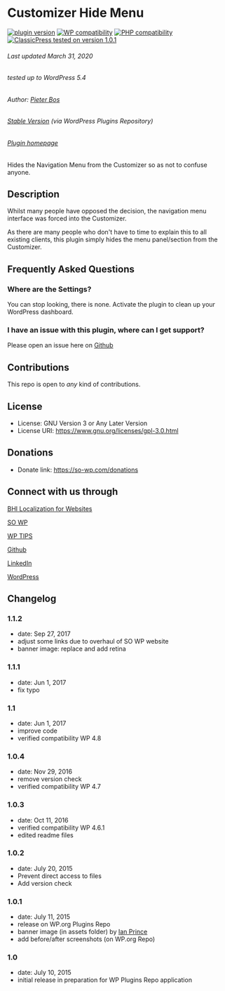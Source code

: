 # Customizer Hide Menu

[![plugin version](https://img.shields.io/wordpress/plugin/v/so-customizer-hide-menu.svg?style=flat-square)](http://wordpress.org/plugins/so-customizer-hide-menu) [![WP compatibility](https://plugintests.com/plugins/so-customizer-hide-menu/wp-badge.svg)](https://plugintests.com/plugins/so-customizer-hide-menu/latest) [![PHP compatibility](https://plugintests.com/plugins/so-customizer-hide-menu/php-badge.svg)](https://plugintests.com/plugins/so-customizer-hide-menu/latest) [![ClassicPress tested on version 1.0.1](https://img.shields.io/badge/ClassicPress-1.0.1-03768e.svg?style=flat-round)](https://www.classicpress.net)

###### Last updated March 31, 2020
###### tested up to WordPress 5.4
###### Author: [Pieter Bos](https://github.com/senlin)
###### [Stable Version](https://wordpress.org/plugins/so-customizer-hide-menu/) (via WordPress Plugins Repository)
###### [Plugin homepage](https://so-wp.com/plugin/so-customizer-hide-menu)


Hides the Navigation Menu from the Customizer so as not to confuse anyone.

## Description

Whilst many people have opposed the decision, the navigation menu interface was forced into the Customizer.

As there are many people who don't have to time to explain this to all existing clients, this plugin simply hides the menu panel/section from the Customizer.

## Frequently Asked Questions

### Where are the Settings?

You can stop looking, there is none. Activate the plugin to clean up your WordPress dashboard.

### I have an issue with this plugin, where can I get support?

Please open an issue here on [Github](https://github.com/senlin/so-customizer-hide-menu/issues)

## Contributions

This repo is open to _any_ kind of contributions.

## License

* License: GNU Version 3 or Any Later Version
* License URI: https://www.gnu.org/licenses/gpl-3.0.html

## Donations

* Donate link: https://so-wp.com/donations

## Connect with us through

[BHI Localization for Websites](https://www.bhi-localization.com)

[SO WP](https://so-wp.com)

[WP TIPS](https://bohanintl.com/wptips/)

[Github](https://github.com/senlin)

[LinkedIn](https://www.linkedin.com/in/pieterbos83)

[WordPress](https://profiles.wordpress.org/senlin/)


## Changelog

### 1.1.2

* date: Sep 27, 2017
* adjust some links due to overhaul of SO WP website
* banner image: replace and add retina

### 1.1.1

* date: Jun 1, 2017
* fix typo

### 1.1

* date: Jun 1, 2017
* improve code
* verified compatibility WP 4.8

### 1.0.4

* date: Nov 29, 2016
* remove version check
* verified compatibility WP 4.7

### 1.0.3

* date: Oct 11, 2016
* verified compatibility WP 4.6.1
* edited readme files

### 1.0.2

* date: July 20, 2015
* Prevent direct access to files
* Add version check

### 1.0.1

* date: July 11, 2015
* release on WP.org Plugins Repo
* banner image (in assets folder) by [Ian Prince](https://stocksnap.io/photo/XW6XEXTVFP)
* add before/after screenshots (on WP.org Repo)

### 1.0

* date: July 10, 2015
* initial release in preparation for WP Plugins Repo application

